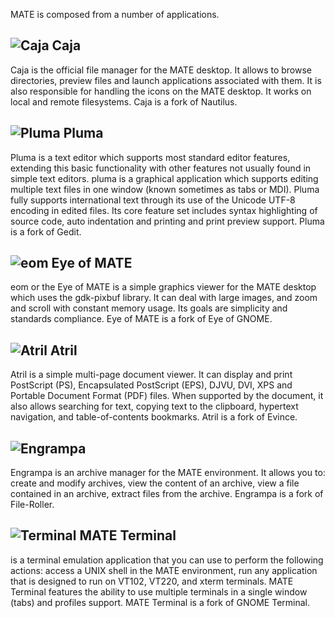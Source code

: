 <!--
.. link:
.. description:
.. tags: 
.. date: 2011-12-08 06:32:36
.. title: Applications
.. slug: applications
-->

MATE is composed from a number of applications.

## ![Caja](/wp-content/uploads/2011/12/file-manager.png)  Caja

Caja is the official file manager for the MATE desktop. It allows to 
browse directories, preview files and launch applications 
associated with them. It is also responsible for handling the icons 
on the MATE desktop. It works on local and remote filesystems. Caja 
is a fork of Nautilus. 

## ![Pluma](/wp-content/uploads/2011/12/accessories-text-editor.png) Pluma 

Pluma is a text editor which supports most standard editor 
features, extending this basic functionality with other features 
not usually found in simple text editors. pluma is a graphical 
application which supports editing multiple text files in one 
window (known sometimes as tabs or MDI). Pluma fully supports 
international text through its use of the Unicode UTF-8 encoding in 
edited files. Its core feature set includes syntax highlighting of 
source code, auto indentation and printing and print preview 
support. Pluma is a fork of Gedit. 

## ![eom](/wp-content/uploads/2011/12/eom.png) Eye of MATE

eom or the Eye of MATE is a simple graphics viewer for the MATE 
desktop which uses the gdk-pixbuf library. It can deal with large 
images, and zoom and scroll with constant memory usage. Its goals 
are simplicity and standards compliance. Eye of MATE is a fork of 
Eye of GNOME.

## ![Atril](/wp-content/uploads/2011/12/atril.png) Atril

Atril is a simple multi-page document viewer. It can display and 
print PostScript (PS), Encapsulated PostScript (EPS), DJVU, DVI, 
XPS and Portable Document Format (PDF) files. When supported by the 
document, it also allows searching for text, copying text to the 
clipboard, hypertext navigation, and table-of-contents bookmarks. 
Atril is a fork of Evince. 

## ![Engrampa](/wp-content/uploads/2011/12/engrampa.png)

Engrampa is an archive 
manager for the MATE environment. It allows you to: create and 
modify archives, view the content of an archive, view a file 
contained in an archive, extract files from the archive. Engrampa 
is a fork of File-Roller. 

## ![Terminal](/wp-content/uploads/2011/12/gnome-terminal.png) MATE Terminal
 is a terminal emulation application that you can use to perform the 
following actions: access a UNIX shell in the MATE environment, run 
any application that is designed to run on VT102, VT220, and xterm 
terminals. MATE Terminal features the ability to use multiple 
terminals in a single window (tabs) and profiles support. MATE 
Terminal is a fork of GNOME Terminal.
